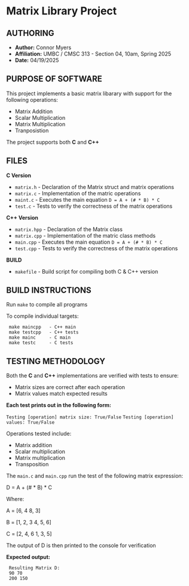 # Matrix Library Project

## AUTHORING
- **Author:** Connor Myers
- **Affiliation:** UMBC / CMSC 313 - Section 04, 10am, Spring 2025
- **Date:** 04/19/2025

## PURPOSE OF SOFTWARE
This project implements a basic matrix libarary with support for the following operations:
- Matrix Addition
- Scalar Multiplication
- Matrix Multiplication
- Tranposistion

The project supports both **C** and **C++**

## FILES
**C Version**
- `matrix.h`   - Declaration of the Matrix struct and matrix operations
- `matrix.c`   - Implementation of the matric operations
- `maint.c`    - Executes the main equation `D = A + (# * B) * C`
- `test.c`     - Tests to verify the correctness of the matrix operations

**C++ Version**
- `matrix.hpp` - Declaration of the Matrix class
- `matrix.cpp` - Implementation of the matric class methods
- `main.cpp`   - Executes the main equation `D = A + (# * B) * C`
- `test.cpp`   - Tests to verify the correctness of the matrix operations

**BUILD**
- `makefile`   - Build script for compiling both C & C++ version

## BUILD INSTRUCTIONS
Run `make` to compile all programs

To compile individual targets:

     make maincpp   - C++ main
     make testcpp   - C++ tests
     make mainc     - C main
     make testc     - C tests


## TESTING METHODOLOGY
Both the **C** and **C++** implementations are verified with tests to ensure:
- Matrix sizes are correct after each operation
- Matrix values match expected results

**Each test prints out in the following form:**

`Testing [operation] matrix size: True/False`
`Testing [operation] values: True/False`

Operations tested include:
- Matrix addition
- Scalar multiplication
- Matrix multiplication
- Transposition

The `main.c` and `main.cpp` run the test of the following matrix expression:

D = A + (# * B) * C

Where:

A = [6, 4
     8, 3]

B = [1, 2, 3
     4, 5, 6]

C = [2, 4, 6
     1, 3, 5]

The output of D is then printed to the console for verification

**Expected output:**

     Resulting Matrix D:
     90 70
     200 150
